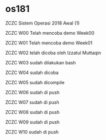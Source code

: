 # os181
ZCZC Sistem Operasi 2018 Awal (1)

ZCZC W00 Telah mencoba demo Week00

ZCZC W01 Telah mencoba demo Week01

ZCZC W02 telah dicoba oleh Izzatul Muttaqin

ZCZC W03 sudah dilakukan bash

ZCZC W04 sudah dicoba

ZCZC W05 sudah dicompile

ZCZC W06 sudah di push

ZCZC W07 sudah di push

ZCZC W08 sudah di push

ZCZC W09 sudah di push

ZCZC W10 sudah di push

